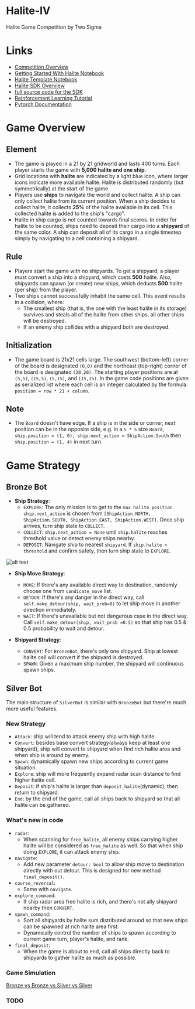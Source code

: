 # Halite-IV
Halite Game Competition by Two Sigma

# Links
- [Competition Overview](https://www.kaggle.com/c/halite/overview/description)
- [Getting Started With Halite Notebook](https://www.kaggle.com/alexisbcook/getting-started-with-halite)
- [Halite Template Notebook](https://www.kaggle.com/mylesoneill/halite-template-bot)
- [Halite SDK Overview](https://www.kaggle.com/sam/halite-sdk-overview)
- [full source code for the SDK](https://github.com/Kaggle/kaggle-environments/blob/master/kaggle_environments/envs/halite/helpers.py)
- [Reinforcement Learning Tutorial](https://mofanpy.com/tutorials/machine-learning/reinforcement-learning/)
- [Pytorch Documentation](http://pytorch123.com/SeventhSection/ReinforcementLearning/)

# Game Overview 
## Element
- The game is played in a 21 by 21 gridworld and lasts 400 turns. Each player starts the game with **5,000 halite and one ship**.
- Grid locations with **halite** are indicated by a light blue icon, where larger icons indicate more available halite. Halite is distributed randomly (but symmetrically) at the start of the game
- Players use **ships** to navigate the world and collect halite. A ship can only collect halite from its current position. When a ship decides to collect halite, it collects **25%** of the halite available in its cell. This collected halite is added to the ship's "cargo".
- Halite in ship cargo is not counted towards final scores. In order for halite to be counted, ships need to deposit their cargo into a **shipyard** of the same color. A ship can deposit all of its cargo in a single timestep simply by navigating to a cell containing a shipyard.

## Rule
- Players start the game with no shipyards. To get a shipyard, a player must convert a ship into a shipyard, which costs **500** halite. Also, shipyards can spawn (or create) new ships, which deducts **500** halite (per ship) from the player.
- Two ships cannot successfully inhabit the same cell. This event results in a collision, where:
    -  The smallest ship (that is, the one with the least halite in its storage) survives and steals all of the halite from other ships, all other ships will be destroyed.
    -  If an enemy ship collides with a shipyard both are destroyed.
    
## Initialization
- The game board is 21x21 cells large. The southwest (bottom-left) corner of the board is designated `(0,0)` and the northeast (top-right) corner of the board is designated `(20,20)`. The starting player positions are at `(5,5)`, `(15,5)`, `(5,15)`, and `(15,15)`. In the game code positions are given as serialized list where each cell is an integer calculated by the formula: `position = row * 21 + column`.


## Note
- The `Board` doesn't have edge. If a ship is in the side or corner, next position can be in the opposite side, e.g. in a `5 * 5` size `Board`, `ship.position = (1, 0), ship.next_action = ShipAction.South` then `ship.position = (1, 4)` in next turn.

# Game Strategy
## Bronze Bot
- **Ship Strategy**:
    - `EXPLORE`: The only mission is to get to the `max halite position`. `ship.next_action` is chosen from
     `[ShipAction.NORTH, ShipAction.SOUTH, ShipAction.EAST, ShipAction.WEST]`. Once ship arrives, turn ship state to
     `COLLECT`. 
    - `COLLECT`: `ship.next_action = None` until `ship.halite` reaches threshold value or detect enemy ships nearby.
    - `DEPOSIT`: Navigate ship to nearest `shipyard`. If `ship.halite < threshold` and confirm safety, then turn ship
     state to `EXPLORE`.

![alt text](https://app.lucidchart.com/publicSegments/view/4d9c59d5-1f32-4c9e-9afc-5ae6efff226e/image.png)

- **Ship Move Strategy**:
    - `MOVE`: If there's any available direct way to destination, randomly choose one from `candicate_move` list.
    - `DETOUR`: If there's any danger in the direct way, call `self.make_detour(ship, wait_prob=0)` to let ship move in
     another direction immediately.
    - `WAIT`: If there's unavailable but not dangerous case in the direct way. Call `self.make_detour(ship, wait_prob
    =0.5)` so that ship has 0.5 & 0.5 probability to wait and detour.
    
- **Shipyard Strategy**:
    - `CONVERT`: For `BronzeBot`, there's only one shipyard. Ship at lowest halite cell will convert if the shipyard
     is destroyed.
    - `SPAWN`: Given a maximum ship number, the shipyard will continuous spawn ships.
    
## Silver Bot

The main structure of `SilverBot` is similar with `BronzeBot` but there're much more useful features.

### New Strategy

- `Attack`: ship will tend to attack enemy ship with high halite.
- `Convert`: besides base convert strategy(always keep at least one shipyard), ship will convert to shipyard when
 find rich halite area and when ship is around by enemy.
- `Spawn`: dynamically spawn new ships according to current game situation.
- `Explore`: ship will more frequently expand radar scan distance to find higher halite cell.
- `Deposit`: if ship's halite is larger than `deposit_halite`(dynamic), then return to shipyard.
- `End`: by the end of the game, call all ships back to shipyard so that all halite can be gathered.

### What's new in code

- `radar`:
    - When scanning for `free_halite`, all enemy ships carrying higher halite will be considered as `free_halite` as
     well. So that when ship doing `EXPLORE`, it can attack enemy ship.
- `navigate`:
    - Add new parameter `detour: bool` to allow ship move to destination directly with out detour. This is designed
     for new method `final_deposit()`.
- `course_reversal`:
    - Same with `navigate`.
- `explore_command`:
    - If ship radar area free halite is rich, and there's not ally shipyard nearby then `CONVERT`.
- `spawn_command`:
    - Sort all shipyards by halite sum distributed around so that new ships can be spawned at rich halite area first.
    - Dynamically control the number of ships to spawn according to current game turn, player's halite, and rank.
- `final_deposit`:
    - When the game is about to end, call all ships directly back to shipyards to gather halite as much as possible.

### Game Simulation
[Bronze vs Bronze vs Silver vs Silver](http://localhost:63342/Halite-IV/simulated_game.html?_ijt=jl16ucd616paohn9l1bv2t6uq7)

### TODO